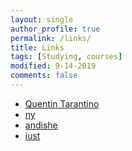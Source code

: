 ```yaml
---
layout: single
author_profile: true
permalink: /links/
title: Links
tags: [Studying, courses]
modified: 9-14-2019
comments: false
---
```



* [Quentin Tarantino](http://tarantino.info)
* [ny](http://iloveny.com)
* [andishe](http://homecity.com)
* [iust](http://iust.ac.ir)

